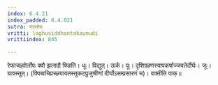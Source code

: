 ```yaml
---
index: 6.4.21
index_padded: 6.4.021
sutra: राल्लोपः
vritti: laghusiddhantakaumudi
vrittiindex: 845

---
```

रेफाच्छ्वोर्लोपः क्वौ झलादौ क्ङिति। धूः। विद्युत्। ऊर्क। पूः। दृशिग्रहणस्यापकर्षाज्जवतेर्दीर्घः। जूः। ग्रावस्तुत्। (क्विब्वचिप्रच्छ्यायतस्तुकटप्रुजुश्रीणां दीर्घोऽसम्प्रसारणं च)। वक्तीति वाक्॥